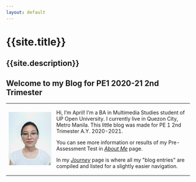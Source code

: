 ```yaml
---
layout: default
---
```

# {{site.title}}
{{site.description}}
---


## Welcome to my Blog for PE1 2020-21 2nd Trimester

<table style="max-width: 800px">
  <tr>
    <td><img src="assets/img/white background w glasses_compressed--cropped-resized.png" alt="Profile Picture: Image of a girl in a ponytail, wearing pointy-rimmed eyeglasses" max-width="200"></td>
    <td>
      <p>Hi, I’m April! I’m a BA in Multimedia Studies student of UP Open University. I currently live in Quezon City, Metro Manila. This little blog was made for PE 1 2nd Trimester A.Y. 2020-2021.</p>
      <p>You can see more information or results of my Pre-Assessment Test in <a href="https://aprilrpil.github.io/finding-fit.github.io/about"><i>About Me</i></a> page.</p>
      <p>In my <a href="https://aprilrpil.github.io/finding-fit.github.io/journey"><i>Journey</i></a> page is where all my "blog entries" are compiled and listed for a slightly easier navigation.</p>
    </td>
  </tr>
</table>

